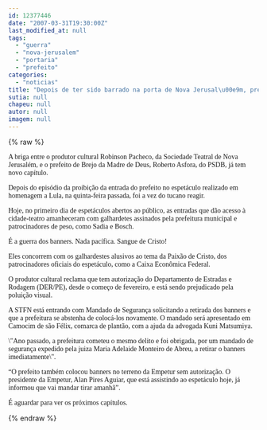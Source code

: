 ```yaml
---
id: 12377446
date: "2007-03-31T19:30:00Z"
last_modified_at: null
tags:
  - "guerra"
  - "nova-jerusalem"
  - "portaria"
  - "prefeito"
categories:
  - "noticias"
title: "Depois de ter sido barrado na porta de Nova Jerusal\u00e9m, prefeito do Brejo promove guerra de banners"
sutia: null
chapeu: null
autor: null
imagem: null
---
```

{% raw %}
<p><P><FONT face=Verdana>A briga entre o produtor cultural Robinson Pacheco, da Sociedade Teatral de Nova Jerusalém, e o prefeito de Brejo da Madre de Deus, Roberto Asfora, do PSDB, já tem novo capítulo.</FONT></P></p>
<p><P><FONT face=Verdana>Depois do episódio da proibição da entrada do prefeito no espetáculo realizado em homenagem a Lula, na quinta-feira passada, foi a vez do tucano reagir. </FONT></P></p>
<p><P><FONT face=Verdana>Hoje, no primeiro dia de espetáculos abertos ao público, as entradas que dão acesso à cidade-teatro amanheceram com galhardetes assinados pela prefeitura municipal e patrocinadores de peso, como Sadia e Bosch.</FONT></P></p>
<p><P><FONT face=Verdana>É a guerra dos banners. Nada pacífica. Sangue de Cristo!</FONT></P></p>
<p><P><FONT face=Verdana>Eles concorrem com os galhardestes alusivos ao tema da Paixão de Cristo, dos patrocinadores oficiais do espetáculo, como a Caixa Econômica Federal.</FONT></P></p>
<p><P><FONT face=Verdana>O produtor cultural reclama que tem autorização do Departamento de Estradas e Rodagem (DER/PE), desde o começo de fevereiro, e está sendo prejudicado pela poluição visual.</FONT></P></p>
<p><P><FONT face=Verdana>A STFN está entrando com Mandado de Segurança solicitando a retirada dos banners e que a prefeitura se abstenha de colocá-los novamente. O mandado será apresentado em Camocim de são Félix, comarca de plantão, com a ajuda da advogada Kuni Matsumiya.</FONT></P></p>
<p><P><FONT face=Verdana>\"Ano passado, a prefeitura cometeu o mesmo delito e foi obrigada, por um mandado de segurança expedido pela juiza Maria Adelaide Monteiro de Abreu, a retirar o banners imediatamente\".</FONT></P></p>
<p><P><FONT face=Verdana>“O prefeito também colocou banners no terreno da Empetur sem autorização. O presidente da Empetur, Alan Pires Aguiar, que está assistindo ao espetáculo hoje, já informou que vai mandar tirar amanhã”.</FONT></P></p>
<p><P><FONT face=Verdana>É aguardar para ver os próximos capítulos.</FONT></P> </p>
{% endraw %}